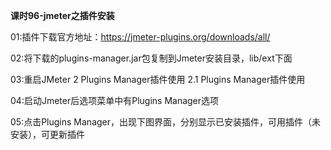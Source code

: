 **课时96-jmeter之插件安装**

01:插件下载官方地址：https://jmeter-plugins.org/downloads/all/

02:将下载的plugins-manager.jar包复制到Jmeter安装目录，lib/ext下面

03:重启JMeter
2	Plugins Manager插件使用
2.1	Plugins Manager插件使用

04:启动Jmeter后选项菜单中有Plugins Manager选项

05:点击Plugins Manager，出现下图界面，分别显示已安装插件，可用插件（未安装），可更新插件

